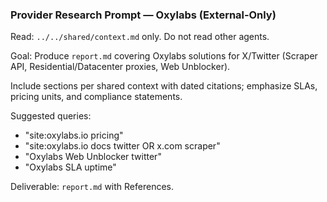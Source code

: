### Provider Research Prompt — Oxylabs (External‑Only)

Read: `../../shared/context.md` only. Do not read other agents.

Goal: Produce `report.md` covering Oxylabs solutions for X/Twitter (Scraper API, Residential/Datacenter proxies, Web Unblocker).

Include sections per shared context with dated citations; emphasize SLAs, pricing units, and compliance statements.

Suggested queries:
- "site:oxylabs.io pricing"
- "site:oxylabs.io docs twitter OR x.com scraper"
- "Oxylabs Web Unblocker twitter"
- "Oxylabs SLA uptime"

Deliverable: `report.md` with References.


